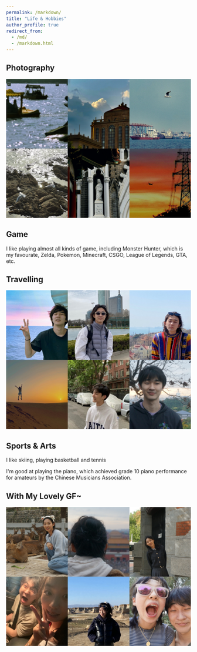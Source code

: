 ```yaml
---
permalink: /markdown/
title: "Life & Hobbies"
author_profile: true
redirect_from: 
  - /md/
  - /markdown.html
---
```

## Photography

<img src="../images/Life1.jpg">

## Game

I like playing almost all kinds of game, including Monster Hunter, which is my favourate, Zelda, Pokemon, Minecraft, CSGO, League of Legends, GTA, etc.

## Travelling

<img src="../images/Life2.jpg">

## Sports & Arts

I like skiing, playing basketball and tennis

I'm good at playing the piano, which achieved grade 10 piano performance for amateurs by the Chinese Musicians Association.

## With My Lovely GF~

<img src="../images/Life3.jpg">
